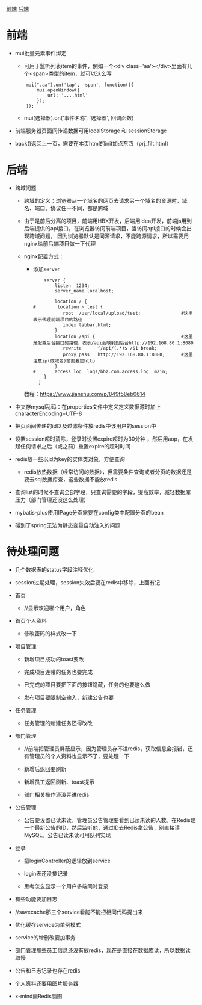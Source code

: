 <a href="#front">前端</a>
<a href="#back">后端</a>

# <a name="front">前端</a> 

- mui批量元素事件绑定

	- 可用于监听列表item的事件，例如一个<div class='aa'\></div\>里面有几个<span\>类型的item，就可以这么写

    ```
        mui(".aa").on('tap', 'span', function(){
            mui.openWindow({
            	url: '....html'
            });
        });
    ```

	- mui(选择器).on('事件名称', '选择器', 回调函数)

- 前端服务器页面间传递数据可用localStorage 和 sessionStorage

- back()返回上一页，需要在本页html的init加点东西（prj_filt.html）

# <a name="back">后端</a> 

- 跨域问题

    - 跨域的定义：浏览器从一个域名的网页去请求另一个域名的资源时，域名、端口、协议任一不同，都是跨域

    - 由于是前后分离的项目，前端用HBX开发，后端用idea开发，前端js用到后端提供的api接口，在浏览器访问前端项目，当访问api接口的时候会出现跨域问题，
    因为浏览器默认是同源请求，不能跨源请求，所以需要用nginx给前后端项目做一下代理
    
    - nginx配置方式：
    
        - 添加server
        
            ```
                server {
                    listen  1234;
                    server_name localhost;

                    location / {
            #        location ~ test {
                       root  /usr/local/upload/test;               #这里表示代理前端项目的路径
                       index tabbar.html;
                    }
                    location /api {                                #这里是配置后台接口的路径，表示/api会映射到后台http://192.168.80.1:8080
                       rewrite      ^/api/(.*)$ /$1 break;
                       proxy_pass   http://192.168.80.1:8080;      #这里注意ip(或域名)前面要加http
                    }
            #       access_log  logs/bhz.com.access.log  main;
                }
              }

            ```
      
      教程：https://www.jianshu.com/p/849f58eb0614
    
- 中文存mysql乱码：在properties文件中定义定义数据源时加上characterEncoding=UTF-8     

- 把页面间传递的id以及过滤条件放redis中该用户的session中

- 设置session超时清除，登录时设置expire超时为30分钟 ，然后用aop，在发起任何请求之后（或之前）重置expire的超时时间

- redis放一些以id为key的实体类对象，方便查询

	- redis放热数据（经常访问的数据），但需要条件查询或者分页的数据还是要去sql数据库查，这些数据不能放redis

- 查询list的时候不查询全部字段，只查询需要的字段，提高效率，减轻数据库压力（部门管理还没这么处理）

- mybatis-plus使用IPage分页需要在config类中配置分页的bean

- 碰到了spring无法为静态变量自动注入的问题



# 待处理问题

- 几个数据表的status字段注释优化

- session过期处理，session失效后要在redis中移除，上面有记

- 首页

	- //显示欢迎哪个用户，角色

- 首页个人资料

	- 修改密码的样式改一下

- 项目管理

	- 新增项目成功的toast要改

	- 完成项目连带的任务也要完成

	- 已完成的项目要把下面的按钮隐藏，任务的也要这么做

	- 发布项目要限制空输入，新建公告也要

- 任务管理

	- 任务管理的新建任务还得改改

- 部门管理

	- //前端把管理员屏蔽显示，因为管理员存不进redis，获取信息会报错，还有管理员的个人资料也显示不了，要处理一下

	- 新增后返回要刷新

	- 新增员工返回刷新、toast提示

	- 部门相关操作还没弄进redis

- 公告管理

	- 公告要设置已读未读，管理员公告管理要看到已读未读的人数。在Redis建一个最新公告的ID，然后监听他，通过ID去Redis拿公告，别直接读MySQL。公告已读未读可用队列实现

- 登录

	- 把loginController的逻辑放到service

	- login表还没插记录

	- 思考怎么显示一个用户多端同时登录

- 有些功能要加日志

- //savecache那三个service看能不能把相同代码提出来

- 优化缓存service为单例模式

- service的增删改要加事务

- 部门管理那些员工信息还没有放redis，现在是直接在数据库读，所以数据读取慢

- 公告和日志记录也存在redis

- 个人资料还要用图片服务器

- x-mind画Redis脑图



